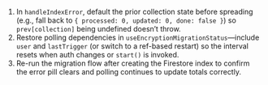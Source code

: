 1. In `handleIndexError`, default the prior collection state before spreading (e.g., fall back to `{ processed: 0, updated: 0, done: false }`) so `prev[collection]` being undefined doesn’t throw.
2. Restore polling dependencies in `useEncryptionMigrationStatus`—include `user` and `lastTrigger` (or switch to a ref-based restart) so the interval resets when auth changes or `start()` is invoked.
3. Re-run the migration flow after creating the Firestore index to confirm the error pill clears and polling continues to update totals correctly.
